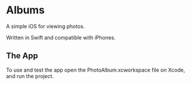 # Albums

A simple iOS for viewing photos.

Written in Swift and compatible with iPhones.

## The App

To use and test the app open the PhotoAlbum.xcworkspace file on Xcode, and run the project.

